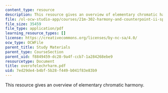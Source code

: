 ```yaml
---
content_type: resource
description: This resource gives an overview of elementary chromatic harmony.
file: /ol-ocw-studio-app/courses/21m-302-harmony-and-counterpoint-ii-spring-2005/7ed29de4b4bf5b28f449b041f83e83b9_overofelechrharm.pdf
file_size: 35459
file_type: application/pdf
learning_resource_types: []
license: https://creativecommons.org/licenses/by-nc-sa/4.0/
ocw_type: OCWFile
parent_title: Study Materials
parent_type: CourseSection
parent_uid: f8849459-dc28-9a4f-ccb7-1a284268ebe9
resourcetype: Document
title: overofelechrharm.pdf
uid: 7ed29de4-b4bf-5b28-f449-b041f83e83b9
---
```

This resource gives an overview of elementary chromatic harmony.